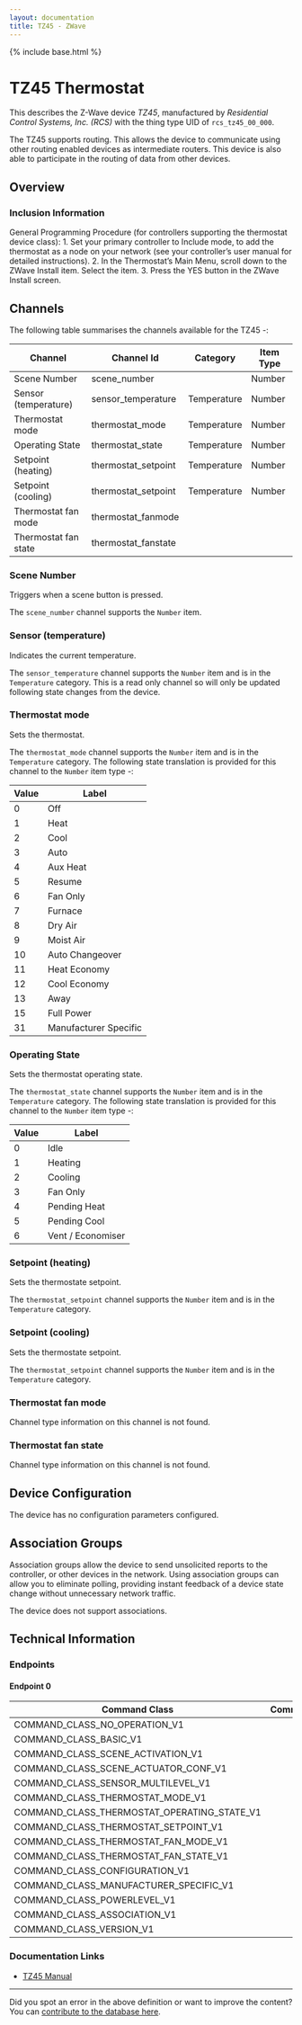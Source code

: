 ```yaml
---
layout: documentation
title: TZ45 - ZWave
---
```


{% include base.html %}

# TZ45 Thermostat
This describes the Z-Wave device *TZ45*, manufactured by *Residential Control Systems, Inc. (RCS)* with the thing type UID of ```rcs_tz45_00_000```.

The TZ45 supports routing. This allows the device to communicate using other routing enabled devices as intermediate routers.  This device is also able to participate in the routing of data from other devices.

## Overview

### Inclusion Information

General Programming Procedure (for controllers supporting the thermostat device class): 1. Set your primary controller to Include mode, to add the thermostat as a node on your network (see your controller’s user manual for detailed instructions). 2. In the Thermostat’s Main Menu, scroll down to the ZWave Install item. Select the item. 3. Press the YES button in the ZWave Install screen.

## Channels

The following table summarises the channels available for the TZ45 -:

| Channel | Channel Id | Category | Item Type |
|---------|------------|----------|-----------|
| Scene Number | scene_number |  | Number | 
| Sensor (temperature) | sensor_temperature | Temperature | Number | 
| Thermostat mode | thermostat_mode | Temperature | Number | 
| Operating State | thermostat_state | Temperature | Number | 
| Setpoint (heating) | thermostat_setpoint | Temperature | Number | 
| Setpoint (cooling) | thermostat_setpoint | Temperature | Number | 
| Thermostat fan mode | thermostat_fanmode |  |  | 
| Thermostat fan state | thermostat_fanstate |  |  | 

### Scene Number

Triggers when a scene button is pressed.

The ```scene_number``` channel supports the ```Number``` item.

### Sensor (temperature)

Indicates the current temperature.

The ```sensor_temperature``` channel supports the ```Number``` item and is in the ```Temperature``` category. This is a read only channel so will only be updated following state changes from the device.

### Thermostat mode

Sets the thermostat.

The ```thermostat_mode``` channel supports the ```Number``` item and is in the ```Temperature``` category.
The following state translation is provided for this channel to the ```Number``` item type -:

| Value | Label     |
|-------|-----------|
| 0 | Off |
| 1 | Heat |
| 2 | Cool |
| 3 | Auto |
| 4 | Aux Heat |
| 5 | Resume |
| 6 | Fan Only |
| 7 | Furnace |
| 8 | Dry Air |
| 9 | Moist Air |
| 10 | Auto Changeover |
| 11 | Heat Economy |
| 12 | Cool Economy |
| 13 | Away |
| 15 | Full Power |
| 31 | Manufacturer Specific |

### Operating State

Sets the thermostat operating state.

The ```thermostat_state``` channel supports the ```Number``` item and is in the ```Temperature``` category.
The following state translation is provided for this channel to the ```Number``` item type -:

| Value | Label     |
|-------|-----------|
| 0 | Idle |
| 1 | Heating |
| 2 | Cooling |
| 3 | Fan Only |
| 4 | Pending Heat |
| 5 | Pending Cool |
| 6 | Vent / Economiser |

### Setpoint (heating)

Sets the thermostate setpoint.

The ```thermostat_setpoint``` channel supports the ```Number``` item and is in the ```Temperature``` category.

### Setpoint (cooling)

Sets the thermostate setpoint.

The ```thermostat_setpoint``` channel supports the ```Number``` item and is in the ```Temperature``` category.

### Thermostat fan mode

Channel type information on this channel is not found.

### Thermostat fan state

Channel type information on this channel is not found.



## Device Configuration

The device has no configuration parameters configured.

## Association Groups

Association groups allow the device to send unsolicited reports to the controller, or other devices in the network. Using association groups can allow you to eliminate polling, providing instant feedback of a device state change without unnecessary network traffic.

The device does not support associations.
## Technical Information

### Endpoints

#### Endpoint 0

| Command Class | Comment |
|---------------|---------|
| COMMAND_CLASS_NO_OPERATION_V1| |
| COMMAND_CLASS_BASIC_V1| |
| COMMAND_CLASS_SCENE_ACTIVATION_V1| |
| COMMAND_CLASS_SCENE_ACTUATOR_CONF_V1| |
| COMMAND_CLASS_SENSOR_MULTILEVEL_V1| |
| COMMAND_CLASS_THERMOSTAT_MODE_V1| |
| COMMAND_CLASS_THERMOSTAT_OPERATING_STATE_V1| |
| COMMAND_CLASS_THERMOSTAT_SETPOINT_V1| |
| COMMAND_CLASS_THERMOSTAT_FAN_MODE_V1| |
| COMMAND_CLASS_THERMOSTAT_FAN_STATE_V1| |
| COMMAND_CLASS_CONFIGURATION_V1| |
| COMMAND_CLASS_MANUFACTURER_SPECIFIC_V1| |
| COMMAND_CLASS_POWERLEVEL_V1| |
| COMMAND_CLASS_ASSOCIATION_V1| |
| COMMAND_CLASS_VERSION_V1| |

### Documentation Links

* [TZ45 Manual](https://www.cd-jackson.com/zwave_device_uploads/685/tz45manual.pdf)

---

Did you spot an error in the above definition or want to improve the content?
You can [contribute to the database here](http://www.cd-jackson.com/index.php/zwave/zwave-device-database/zwave-device-list/devicesummary/685).
